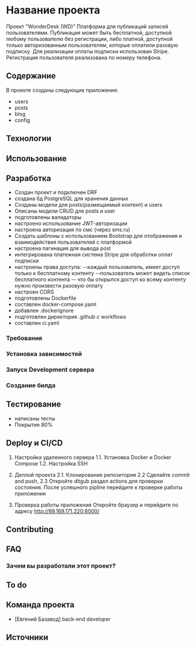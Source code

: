 # Название проекта
Проект "WonderDesk (WD)"
Платформа для публикаций записей пользователями.
Публикация может быть бесплатной, доступной любому пользователю без регистрации,
либо платной, доступной только авторизованным пользователям, которые оплатили разовую подписку.
Для реализации оплаты подписки использован Stripe. 
Регистрация пользователя реализована по номеру телефона.

## Содержание
В проекте созданы следующие приложения:
- users
- posts
- blog
- config

## Технологии

## Использование


## Разработка
- Создан проект и подключен  DRF
- создана бд PostgreSQL для хранения данных
- Созданы модели для posts(размещаемый контент) и users
- Описаны модели CRUD для posts и user
- подготовлены валидаторы
- настроено использование JWT-авторизации
- настроена авторизация по смс (через sms.ru)
- Создать шаблоны с использованием Bootstrap для отображения и взаимодействия пользователей с платформой
- настроена пагинация для вывода post
- интегрирована платежная система Stripe для обработки оплат подписки
- настроены права доступа: 
--каждый пользователь, имеет доступ только к бесплатному контенту
--пользователь может видеть список бесплатного контента 
-- что бы открылся доступ ко всему контенту нужно произвести разовую оплату
- настроен CORS
- подготовлены Dockerfile
- составлен docker-compose.yaml
- добавлен .dockerignore
- подготовлен директория .github с workflows 
- составлен ci.yaml



### Требования


### Установка зависимостей


### Запуск Development сервера


### Создание билда


## Тестирование
- написаны тесты 
- Покрытие 80%


## Deploy и CI/CD
1. Настройка удаленного сервера
1.1. Установка Docker и Docker Compose
1.2. Настройка SSH

2. Деплой проекта
2.1. Клонирование репозитория
2.2 Сделайте commit and push, 
2.3 Откройте ditgub раздел actions для проверки состояния. После успешного pipline 
перейдите к проверке работы приложения

3. Проверка работы приложения
Откройте браузер и перейдите по адресу http://89.169.171.220:8000/

## Contributing

## FAQ 

### Зачем вы разработали этот проект?


## To do

## Команда проекта

- [Евгений Базавод]  back-end developer

## Источники
